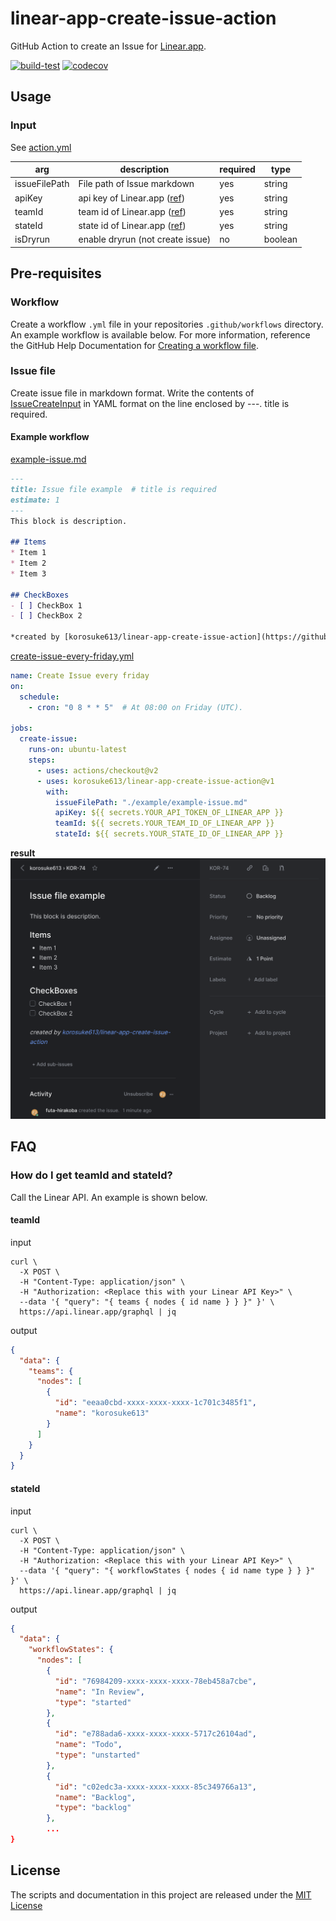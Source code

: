 # linear-app-create-issue-action

GitHub Action to create an Issue for [Linear.app](https://linear.app/).

[![build-test](https://github.com/korosuke613/linear-app-create-issue-action/actions/workflows/ci.yml/badge.svg)](https://github.com/korosuke613/linear-app-create-issue-action/actions/workflows/ci.yml) [![codecov](https://codecov.io/gh/korosuke613/linear-app-create-issue-action/branch/main/graph/badge.svg?token=2XrAav9ZlE)](https://codecov.io/gh/korosuke613/linear-app-create-issue-action)

## Usage

### Input
See [action.yml](./action.yml)

|arg|description|required|type|
|---|---|---|---|
|issueFilePath|File path of Issue markdown|yes|string|
|apiKey|api key of Linear.app ([ref](https://developers.linear.app/docs/graphql/working-with-the-graphql-api#personal-api-keys))|yes|string|
|teamId|team id of Linear.app ([ref](#faq-get-teamid-stateid))|yes|string|
|stateId|state id of Linear.app ([ref](#faq-get-teamid-stateid))|yes|string|
|isDryrun|enable dryrun (not create issue) |no|boolean|

## Pre-requisites

### Workflow
Create a workflow `.yml` file in your repositories `.github/workflows` directory. An example workflow is available below. For more information, reference the GitHub Help Documentation for [Creating a workflow file](https://help.github.com/en/articles/configuring-a-workflow#creating-a-workflow-file).

### Issue file
Create issue file in markdown format. Write the contents of [IssueCreateInput](https://github.com/linear/linear/blob/8553690da1455e2f6a109bed65223bc5400fa7c2/packages/sdk/src/schema.graphql#L2021) in YAML format on the line enclosed by ---. title is required.

#### Example workflow
[example-issue.md](./example/example-issue.md)
```markdown
---
title: Issue file example  # title is required
estimate: 1
---
This block is description.

## Items
* Item 1
* Item 2
* Item 3

## CheckBoxes
- [ ] CheckBox 1
- [ ] CheckBox 2

*created by [korosuke613/linear-app-create-issue-action](https://github.com/korosuke613/linear-app-create-issue-action)*
```


[create-issue-every-friday.yml](example/create-issue-every-friday.yml)
```yaml
name: Create Issue every friday
on:
  schedule:
    - cron: "0 8 * * 5"  # At 08:00 on Friday (UTC).

jobs:
  create-issue:
    runs-on: ubuntu-latest
    steps:
      - uses: actions/checkout@v2
      - uses: korosuke613/linear-app-create-issue-action@v1
        with:
          issueFilePath: "./example/example-issue.md"
          apiKey: ${{ secrets.YOUR_API_TOKEN_OF_LINEAR_APP }}
          teamId: ${{ secrets.YOUR_TEAM_ID_OF_LINEAR_APP }}
          stateId: ${{ secrets.YOUR_STATE_ID_OF_LINEAR_APP }}
```

**result**
![](./images/result_example.png)

## FAQ

<a name="faq-get-teamid-stateid"></a>
### How do I get teamId and stateId?
Call the Linear API. An example is shown below.

#### teamId

input

```shell
curl \
  -X POST \
  -H "Content-Type: application/json" \
  -H "Authorization: <Replace this with your Linear API Key>" \
  --data '{ "query": "{ teams { nodes { id name } } }" }' \
  https://api.linear.app/graphql | jq
```

output

```json
{
  "data": {
    "teams": {
      "nodes": [
        {
          "id": "eeaa0cbd-xxxx-xxxx-xxxx-1c701c3485f1",
          "name": "korosuke613"
        }
      ]
    }
  }
}
```

#### stateId

input

```shell
curl \
  -X POST \
  -H "Content-Type: application/json" \
  -H "Authorization: <Replace this with your Linear API Key>" \
  --data '{ "query": "{ workflowStates { nodes { id name type } } }" }' \
  https://api.linear.app/graphql | jq
```

output

```json
{
  "data": {
    "workflowStates": {
      "nodes": [
        {
          "id": "76984209-xxxx-xxxx-xxxx-78eb458a7cbe",
          "name": "In Review",
          "type": "started"
        },
        {
          "id": "e788ada6-xxxx-xxxx-xxxx-5717c26104ad",
          "name": "Todo",
          "type": "unstarted"
        },
        {
          "id": "c02edc3a-xxxx-xxxx-xxxx-85c349766a13",
          "name": "Backlog",
          "type": "backlog"
        },
        ...
}
```

## License
The scripts and documentation in this project are released under the [MIT License](LICENSE)
